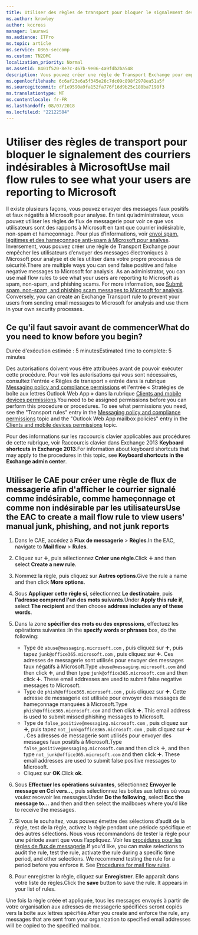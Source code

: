 ```yaml
---
title: Utiliser des règles de transport pour bloquer le signalement des courriers indésirables à Microsoft
ms.author: krowley
author: kccross
manager: laurawi
ms.audience: ITPro
ms.topic: article
ms.service: O365-seccomp
ms.custom: TN2DMC
localization_priority: Normal
ms.assetid: 8401f520-8e7c-467b-9e06-4a9fdb2ba548
description: Vous pouvez créer une règle de Transport Exchange pour empêcher les utilisateurs d’envoyer des messages électroniques à Microsoft pour analyse et de les utiliser dans votre propre processus de sécurité
ms.openlocfilehash: 6c6af23e6a5f345e26c7dc09c898f2978ea51a5f
ms.sourcegitcommit: df1e9590a9fa152fa776f16d9b25c180ba7198f3
ms.translationtype: MT
ms.contentlocale: fr-FR
ms.lasthandoff: 08/07/2018
ms.locfileid: "22122584"
---
```

# <a name="use-mail-flow-rules-to-see-what-your-users-are-reporting-to-microsoft"></a><span data-ttu-id="25cc1-103">Utiliser des règles de transport pour bloquer le signalement des courriers indésirables à Microsoft</span><span class="sxs-lookup"><span data-stu-id="25cc1-103">Use mail flow rules to see what your users are reporting to Microsoft</span></span>

<span data-ttu-id="25cc1-p101">Il existe plusieurs façons, vous pouvez envoyer des messages faux positifs et faux négatifs à Microsoft pour analyse. En tant qu’administrateur, vous pouvez utiliser les règles de flux de messagerie pour voir ce que vos utilisateurs sont des rapports à Microsoft en tant que courrier indésirable, non-spam et hameçonnage. Pour plus d’informations, voir [envoi spam, légitimes et des hameçonnage anti-spam à Microsoft pour analyse](submit-spam-non-spam-and-phishing-scam-messages-to-microsoft-for-analysis.md). Inversement, vous pouvez créer une règle de Transport Exchange pour empêcher les utilisateurs d’envoyer des messages électroniques à Microsoft pour analyse et de les utiliser dans votre propre processus de sécurité.</span><span class="sxs-lookup"><span data-stu-id="25cc1-p101">There are multiple ways you can send false positive and false negative messages to Microsoft for analysis. As an administrator, you can use mail flow rules to see what your users are reporting to Microsoft as spam, non-spam, and phishing scams. For more information, see [Submit spam, non-spam, and phishing scam messages to Microsoft for analysis](submit-spam-non-spam-and-phishing-scam-messages-to-microsoft-for-analysis.md). Conversely, you can create an Exchange Transport rule to prevent your users from sending email messages to Microsoft for analysis and use them in your own security processes.</span></span>
  
## <a name="what-do-you-need-to-know-before-you-begin"></a><span data-ttu-id="25cc1-108">Ce qu'il faut savoir avant de commencer</span><span class="sxs-lookup"><span data-stu-id="25cc1-108">What do you need to know before you begin?</span></span>

<span data-ttu-id="25cc1-109">Durée d'exécution estimée : 5 minutes</span><span class="sxs-lookup"><span data-stu-id="25cc1-109">Estimated time to complete: 5 minutes</span></span>
  
<span data-ttu-id="25cc1-p102">Des autorisations doivent vous être attribuées avant de pouvoir exécuter cette procédure. Pour voir les autorisations qui vous sont nécessaires, consultez l'entrée « Règles de transport » entrée dans la rubrique [Messaging policy and compliance permissions](http://technet.microsoft.com/library/ec4d3b9f-b85a-4cb9-95f5-6fc149c3899b.aspx) et l'entrée « Stratégies de boîte aux lettres Outlook Web App » dans la rubrique [Clients and mobile devices permissions](http://technet.microsoft.com/library/57eca42a-5a7f-4c65-89f0-7a84f2dbea19.aspx).</span><span class="sxs-lookup"><span data-stu-id="25cc1-p102">You need to be assigned permissions before you can perform this procedure or procedures. To see what permissions you need, see the "Transport rules" entry in the [Messaging policy and compliance permissions](http://technet.microsoft.com/library/ec4d3b9f-b85a-4cb9-95f5-6fc149c3899b.aspx) topic and the "Outlook Web App mailbox policies" entry in the [Clients and mobile devices permissions](http://technet.microsoft.com/library/57eca42a-5a7f-4c65-89f0-7a84f2dbea19.aspx) topic.</span></span> 
  
<span data-ttu-id="25cc1-112">Pour des informations sur les raccourcis clavier applicables aux procédures de cette rubrique, voir Raccourcis clavier dans Exchange 2013 **Keyboard shortcuts in Exchange 2013**.</span><span class="sxs-lookup"><span data-stu-id="25cc1-112">For information about keyboard shortcuts that may apply to the procedures in this topic, see **Keyboard shortcuts in the Exchange admin center**.</span></span>
  
## <a name="use-the-eac-to-create-a-mail-flow-rule-to-view-users-manual-junk-phishing-and-not-junk-reports"></a><span data-ttu-id="25cc1-113">Utiliser le CAE pour créer une règle de flux de messagerie afin d'afficher le courrier signalé comme indésirable, comme hameçonnage et comme non indésirable par les utilisateurs</span><span class="sxs-lookup"><span data-stu-id="25cc1-113">Use the EAC to create a mail flow rule to view users' manual junk, phishing, and not junk reports</span></span>

1. <span data-ttu-id="25cc1-114">Dans le CAE, accédez à **Flux de messagerie** \> **Règles**.</span><span class="sxs-lookup"><span data-stu-id="25cc1-114">In the EAC, navigate to **Mail flow** \> **Rules**.</span></span>
    
2. <span data-ttu-id="25cc1-115">Cliquez sur ![Icône Ajouter](media/ITPro-EAC-AddIcon.png), puis sélectionnez **Créer une règle**.</span><span class="sxs-lookup"><span data-stu-id="25cc1-115">Click ![Add Icon](media/ITPro-EAC-AddIcon.png) and then select **Create a new rule**.</span></span>
    
3. <span data-ttu-id="25cc1-116">Nommez la règle, puis cliquez sur **Autres options**.</span><span class="sxs-lookup"><span data-stu-id="25cc1-116">Give the rule a name and then click **More options**.</span></span>
    
4. <span data-ttu-id="25cc1-117">Sous **Appliquer cette règle si**, sélectionnez **Le destinataire**, puis **l'adresse comprend l'un des mots suivants**.</span><span class="sxs-lookup"><span data-stu-id="25cc1-117">Under **Apply this rule if**, select **The recipient** and then choose **address includes any of these words**.</span></span>
    
5. <span data-ttu-id="25cc1-118">Dans la zone **spécifier des mots ou des expressions**, effectuez les opérations suivantes :</span><span class="sxs-lookup"><span data-stu-id="25cc1-118">In the **specify words or phrases** box, do the following:</span></span> 
    - <span data-ttu-id="25cc1-p103">Type de `abuse@messaging.microsoft.com` , puis cliquez sur ![ajouter une icône](media/ITPro-EAC-AddIcon.png), puis tapez `junk@office365.microsoft.com` , puis cliquez sur ![ajouter une icône](media/ITPro-EAC-AddIcon.png). Ces adresses de messagerie sont utilisés pour envoyer des messages faux négatifs à Microsoft.</span><span class="sxs-lookup"><span data-stu-id="25cc1-p103">Type `abuse@messaging.microsoft.com` and then click ![Add Icon](media/ITPro-EAC-AddIcon.png), and then type `junk@office365.microsoft.com` and then click ![Add Icon](media/ITPro-EAC-AddIcon.png). These email addresses are used to submit false negative messages to Microsoft.</span></span>
    - <span data-ttu-id="25cc1-p104">Type de `phish@office365.microsoft.com` , puis cliquez sur ![ajouter une icône](media/ITPro-EAC-AddIcon.png). Cette adresse de messagerie est utilisée pour envoyer des messages de hameçonnage manquées à Microsoft.</span><span class="sxs-lookup"><span data-stu-id="25cc1-p104">Type `phish@office365.microsoft.com` and then click ![Add Icon](media/ITPro-EAC-AddIcon.png). This email address is used to submit missed phishing messages to Microsoft.</span></span>
    - <span data-ttu-id="25cc1-p105">Type de `false_positive@messaging.microsoft.com` , puis cliquez sur ![ajouter une icône](media/ITPro-EAC-AddIcon.png), puis tapez `not_junk@office365.microsoft.com` , puis cliquez sur ![ajouter une icône](media/ITPro-EAC-AddIcon.png). Ces adresses de messagerie sont utilisés pour envoyer des messages faux positifs à Microsoft.</span><span class="sxs-lookup"><span data-stu-id="25cc1-p105">Type `false_positive@messaging.microsoft.com` and then click ![Add Icon](media/ITPro-EAC-AddIcon.png), and then type `not_junk@office365.microsoft.com` and then click ![Add Icon](media/ITPro-EAC-AddIcon.png). These email addresses are used to submit false positive messages to Microsoft.</span></span>
    - <span data-ttu-id="25cc1-125">Cliquez sur **OK**.</span><span class="sxs-lookup"><span data-stu-id="25cc1-125">Click **ok**.</span></span>
    
6. <span data-ttu-id="25cc1-126">Sous **Effectuer les opérations suivantes**, sélectionnez **Envoyer le message en Cci vers...**, puis sélectionnez les boîtes aux lettres où vous voulez recevoir les messages.</span><span class="sxs-lookup"><span data-stu-id="25cc1-126">Under **Do the following**, select **Bcc the message to...** and then and then select the mailboxes where you'd like to receive the messages.</span></span> 
    
7. <span data-ttu-id="25cc1-p106">Si vous le souhaitez, vous pouvez émettre des sélections d’audit de la règle, test de la règle, activez la règle pendant une période spécifique et des autres sélections. Nous vous recommandons de tester la règle pour une période avant que vous l’appliquez. Voir les [procédures pour les règles de flux de messagerie](https://docs.microsoft.com/Exchange/policy-and-compliance/mail-flow-rules/mail-flow-rule-procedures).</span><span class="sxs-lookup"><span data-stu-id="25cc1-p106">If you'd like, you can make selections to audit the rule, test the rule, activate the rule during a specific time period, and other selections. We recommend testing the rule for a period before you enforce it. See [Procedures for mail flow rules](https://docs.microsoft.com/Exchange/policy-and-compliance/mail-flow-rules/mail-flow-rule-procedures).</span></span> 
    
8. <span data-ttu-id="25cc1-p107">Pour enregistrer la règle, cliquez sur **Enregistrer**. Elle apparaît dans votre liste de règles.</span><span class="sxs-lookup"><span data-stu-id="25cc1-p107">Click the **save** button to save the rule. It appears in your list of rules.</span></span> 
    
<span data-ttu-id="25cc1-132">Une fois la règle créée et appliquée, tous les messages envoyés à partir de votre organisation aux adresses de messagerie spécifiées seront copiés vers la boîte aux lettres spécifiée.</span><span class="sxs-lookup"><span data-stu-id="25cc1-132">After you create and enforce the rule, any messages that are sent from your organization to specified email addresses will be copied to the specified mailbox.</span></span>
  

